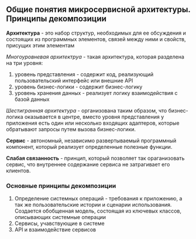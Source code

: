 ## Общие понятия микросервисной архитектуры. Принципы декомпозиции

**Архитектура** - это набор структур, необходимых для ее обсуждения и состоящих из программных элементов, связей между ними и свойств, присущих этим элементам 

*Многоуровневая архитектруа* - такая архитектура, которая разделена на три уровня: 
1. уровень представления - содержит код, реализующий пользовательский интерфейс или внешние API
2. уровень бизнес-логики - содержит бизнес-логику
3. уровень хранения данных - реализует логику взаимодействия с базой данных

*Шестигранная архитектура* - организована таким образом, что бизнес-логика оказывается в центре, вместо уровня представления
у приложения есть один или несколько входящих адаптеров, которые обратывают запросы путем вызова бизнес-логики.

**Сервис** - автономный, независимо развертываемый программный компонент, который реализует определенные полезные функции.

**Слабая связанность** - принцип, который позволяет так ораганизовать сервис, что внутреннее содержание сервиса не затрагивает его клиентов.

### Основные принципы декомпозиции
1. Определение системных операций - требования к приложению, а так же пользовательские истории и сценарии использования.
  Создается обобщенная модель, состоящая из ключевых классов, описывающих системные операции
2. Сервисы, учавствующие в системе
3. API и взаимодействие сервисов
